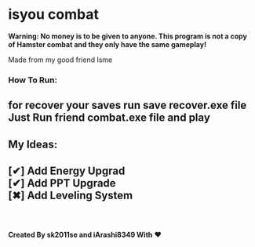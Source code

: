 # isyou combat

**Warning: No money is to be given to anyone. This program is not a copy of Hamster combat and they only have the same gameplay!**

Made from my good friend Isme
<br>
### How To Run:

for recover your saves run **save recover.exe** file
<br>
Just Run **friend combat.exe** file and play
<br>
---
## My Ideas:
[✔] Add Energy Upgrad<br>
[✔] Add PPT Upgrade<br>
[✖] Add Leveling System<br>
<br>
---
<br>
<strong>Created By sk2011se and iArashi8349 With</strong> ❤
